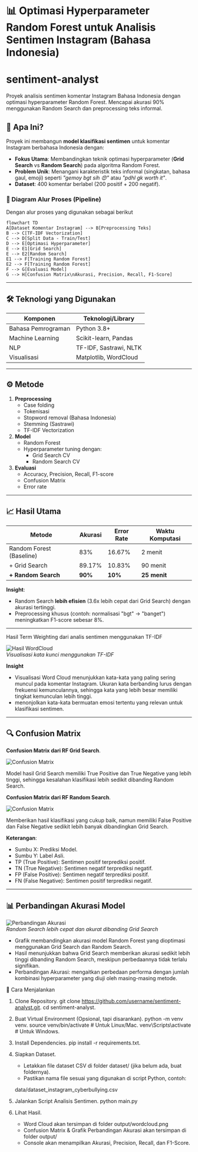 # 📊 Optimasi Hyperparameter Random Forest untuk Analisis Sentimen Instagram (Bahasa Indonesia)

# sentiment-analyst
Proyek analisis sentimen komentar Instagram Bahasa Indonesia dengan optimasi hyperparameter Random Forest. Mencapai akurasi 90% menggunakan Random Search dan preprocessing teks informal.

## 🎯 **Apa Ini?**
Proyek ini membangun **model klasifikasi sentimen** untuk komentar Instagram berbahasa Indonesia dengan:
- **Fokus Utama**: Membandingkan teknik optimasi hyperparameter (**Grid Search** vs **Random Search**) pada algoritma Random Forest.
- **Problem Unik**: Menangani karakteristik teks informal (singkatan, bahasa gaul, emoji) seperti _"gemoy bgt sih 😍"_ atau _"pdhl gk worth it"_.
- **Dataset**: 400 komentar berlabel (200 positif + 200 negatif).


### 🔄 Diagram Alur Proses (Pipeline)
Dengan alur proses yang digunakan sebagai berikut
```mermaid
flowchart TD
A[Dataset Komentar Instagram] --> B[Preprocessing Teks]
B --> C[TF-IDF Vectorization]
C --> D[Split Data - Train/Test]
D --> E[Optimasi Hyperparameter]
E --> E1[Grid Search]
E --> E2[Random Search]
E1 --> F[Training Random Forest]
E2 --> F[Training Random Forest]
F --> G[Evaluasi Model]
G --> H[Confusion Matrix\nAkurasi, Precision, Recall, F1-Score]
```

---

## 🛠 **Teknologi yang Digunakan**
| Komponen             | Teknologi/Library       |
|----------------------|-------------------------|
| Bahasa Pemrograman   | Python 3.8+             |
| Machine Learning     | Scikit-learn, Pandas    |
| NLP                 | TF-IDF, Sastrawi, NLTK  |
| Visualisasi         | Matplotlib, WordCloud   |

---

## ⚙️ Metode
1. **Preprocessing**
   - Case folding
   - Tokenisasi
   - Stopword removal (Bahasa Indonesia)
   - Stemming (Sastrawi)
   - TF-IDF Vectorization
2. **Model**
   - Random Forest
   - Hyperparameter tuning dengan:
     - Grid Search CV
     - Random Search CV
3. **Evaluasi**
   - Accuracy, Precision, Recall, F1-score
   - Confusion Matrix
   - Error rate
     
---

## 📈 **Hasil Utama**
| Metode               | Akurasi | Error Rate | Waktu Komputasi |
|----------------------|---------|------------|-----------------|
| Random Forest (Baseline) | 83%    | 16.67%     | 2 menit         |
| + Grid Search        | 89.17%  | 10.83%     | 90 menit        |
| **+ Random Search**  | **90%** | **10%**    | **25 menit**    |

**Insight**:  
- Random Search **lebih efisien** (3.6x lebih cepat dari Grid Search) dengan akurasi tertinggi.
- Preprocessing khusus (contoh: normalisasi "bgt" → "banget") meningkatkan F1-score sebesar 8%.

---

Hasil Term Weighting dari analis sentimen menggunakan TF-IDF

![Hasil WordCloud](images/Wordcloud.png)  
*Visualisasi kata kunci menggunakan TF-IDF*

**Insight**
- Visualisasi Word Cloud menunjukkan kata-kata yang paling sering muncul pada komentar Instagram. Ukuran kata berbanding lurus dengan frekuensi kemunculannya, sehingga kata yang lebih besar memiliki tingkat kemunculan lebih tinggi.
- menonjolkan kata-kata bermuatan emosi tertentu yang relevan untuk klasifikasi sentimen.

---

## 🔍 Confusion Matrix
**Confusion Matrix dari RF Grid Search**.

![Confusion Matrix](images/Confusion_Grid.png)

Model hasil Grid Search memiliki True Positive dan True Negative yang lebih tinggi, sehingga kesalahan klasifikasi lebih sedikit dibanding Random Search.

**Confusion Matrix dari RF Random Search**.

![Confusion Matrix](images/Confusion_Random.png)

Memberikan hasil klasifikasi yang cukup baik, namun memiliki False Positive dan False Negative sedikit lebih banyak dibandingkan Grid Search.

**Keterangan**:
- Sumbu X: Prediksi Model.
- Sumbu Y: Label Asli.
- TP (True Positive): Sentimen positif terprediksi positif.
- TN (True Negative): Sentimen negatif terprediksi negatif.
- FP (False Positive): Sentimen negatif terprediksi positif.
- FN (False Negative): Sentimen positif terprediksi negatif.

---

## 📊 Perbandingan Akurasi Model
![Perbandingan Akurasi](images/Grafik_Evaluation.png)  
*Random Search lebih cepat dan akurat dibanding Grid Search*

- Grafik membandingkan akurasi model Random Forest yang dioptimasi menggunakan Grid Search dan Random Search.
- Hasil menunjukkan bahwa Grid Search memberikan akurasi sedikit lebih tinggi dibanding Random Search, meskipun perbedaannya tidak terlalu signifikan.
- Perbandingan Akurasi: mengaitkan perbedaan performa dengan jumlah kombinasi hyperparameter yang diuji oleh masing-masing metode.

🚀 Cara Menjalankan
1. Clone Repository.
   git clone https://github.com/username/sentiment-analyst.git.
   cd sentiment-analyst.
   
2. Buat Virtual Environment (Opsional, tapi disarankan).
   python -m venv venv.
   source venv/bin/activate     # Untuk Linux/Mac.
   venv\Scripts\activate        # Untuk Windows.
   
3. Install Dependencies.
   pip install -r requirements.txt.
   
4. Siapkan Dataset.
   - Letakkan file dataset CSV di folder dataset/ (jika belum ada, buat foldernya).
   - Pastikan nama file sesuai yang digunakan di script Python, contoh:
   
   data/dataset_instagram_cyberbullying.csv
   
6. Jalankan Script Analisis Sentimen.
   python main.py
   
7. Lihat Hasil.
   - Word Cloud akan tersimpan di folder output/wordcloud.png
   - Confusion Matrix & Grafik Perbandingan Akurasi akan tersimpan di folder output/
   - Console akan menampilkan Akurasi, Precision, Recall, dan F1-Score.
